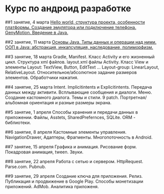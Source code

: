 # Курс по андроид разработке

##1 занятие, 4 марта
[Hello world, структура проекта, особенности платформы. Создание эмулятора или подключение телефона. GenyMotion. Введение в Java.](https://github.com/vasyarv/android_course/tree/master/lesson1)

##2 занятие, 11 марта
[Основы Java. Типы данных и операции над ними. ООП в Java: абстракция, инкапсуляция, наследование, полиморфизм.](https://github.com/vasyarv/android_course/tree/master/lesson2)

##3 занятие, 18 марта
Gradle, Manifest. Класс Activity и его жизненный цикл. Структура xml файлов. layout.xml файлы Activity. Класс View и элементы Layout: TextView, Button, EditText ... Layout-group: LinearLayout, RelativeLayout. Относительное/абсолютное задание размеров элементов. Обработчики нажатия.

##4 занятие, 25 марта
Intent. Implicitintents и Explicitintents. Передача данных между активити. Всплывающие сообщения и диалоги. Меню. Создание кастомного диалога. Темы и стили. 9 patch. Портретная/альбомная ориентация и разные размеры экрана.

##5 занятие, 1 апреля
Способы хранения и передачи данных в приложении. Файлы, Asstets, SharedPrefernces, SQLite. ORM - библиотеки.

##6 занятие, 8 апреля
Кастомные элементы управления. NavigationDrawer, Адаптеры, Фрагменты. Многопоточность в Android.

##7 занятие, 15 апреля
Графика и анимация. Рисование форм. Покадровая анимация, tween. Звуки.

##8 занятие, 22 апреля
Работа с сетью и сервером. HttpRequest. Parse.com. Pubnub.

##9 занятие, 29 апреля
Создание ключа для приложения. Релиз. Публикация и продвижение в Google Play. Способы монетизации приложений. AdMob. Аналитика приложеня.

